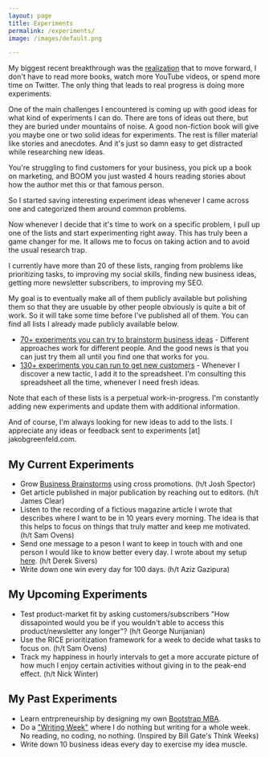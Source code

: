 ```yaml
---
layout: page
title: Experiments
permalink: /experiments/
image: /images/default.png

---
```



My biggest recent breakthrough was the [realization](https://jakobgreenfeld.com/experiment-framework) that to move forward, I don't have to read more books, watch more YouTube videos, or spend more time on Twitter. The only thing that leads to real progress is doing more experiments.

One of the main challenges I encountered is coming up with good ideas for what kind of experiments I can do. There are tons of ideas out there, but they are buried under mountains of noise. A good non-fiction book will give you maybe one or two solid ideas for experiments. The rest is filler material like stories and anecdotes. And it's just so damn easy to get distracted while researching new ideas.

You're struggling to find customers for your business, you pick up a book on marketing, and BOOM you just wasted 4 hours reading stories about how the author met this or that famous person.

So I started saving interesting experiment ideas whenever I came across one and categorized them around common problems.

Now whenever I decide that it's time to work on a specific problem, I pull up one of the lists and start experimenting right away. This has truly been a game changer for me. It allows me to focus on taking action and to avoid the usual research trap. 

I currently have more than 20 of these lists, ranging from problems like prioritizing tasks, to improving my social skills, finding new business ideas, getting more newsletter subscribers, to improving my SEO. 

My goal is to eventually make all of them publicly available but polishing them so that they are usuable by other people obviously is quite a bit of work. So it will take some time before I've published all of them. You can find all lists I already made publicly available below. 

* [70+ experiments you can try to brainstorm business ideas](https://jakobgreenfeld.gumroad.com/l/idea_tactics/)  - Different approaches work for different people. And the good news is that you can just try them all until you find one that works for you.
* [130+ experiments you can run to get new customers](https://jakobgreenfeld.gumroad.com/l/get_customers) - Whenever I discover a new tactic, I add it to the spreadsheet. I'm consulting this spreadsheet all the time, whenever I need fresh ideas.

Note that each of these lists is a perpetual work-in-progress. I'm constantly adding new experiments and update them with additional information. 

And of course, I'm always looking for new ideas to add to the lists. I appreciate any ideas or feedback sent to experiments [at] jakobgreenfeld.com.


## My Current Experiments

* Grow [Business Brainstorms](https://businessbrainstorms.com) using cross promotions. (h/t Josh Spector)
* Get article published in major publication by reaching out to editors. (h/t James Clear)
* Listen to the recording of a fictious magazine article I wrote that describes where I want to be in 10 years every morning. The idea is that this helps to focus on things that truly matter and keep me motivated. (h/t Sam Ovens)
* Send one message to a peson I want to keep in touch with and one person I would like to know better every day. I wrote about my setup [here](https://jakobgreenfeld.com/stay-in-touch). (h/t Derek Sivers)
* Write down one win every day for 100 days. (h/t Aziz Gazipura)

## My Upcoming Experiments

* Test product-market fit by asking customers/subscribers "How dissapointed would you be if you wouldn't able to access this product/newsletter any longer"? (h/t George Nurijanian)
* Use the RICE prioritization framework for a week to decide what tasks to focus on. (h/t Sam Ovens)
* Track my happiness in hourly intervals to get a more accurate picture of how much I enjoy certain activities without giving in to the peak-end effect. (h/t Nick Winter)

## My Past Experiments

* Learn entrpreneurship by designing my own [Bootstrap MBA](https://jakobgreenfeld.com/mba). 
* Do a ["Writing Week"](https://mobile.twitter.com/jakobgreenfeld/status/1547204224374607873) where I do nothing but writing for a whole week. No reading, no coding, no nothing. (Inspired by Bill Gate's Think Weeks)
* Write down 10 business ideas every day to exercise my idea muscle.